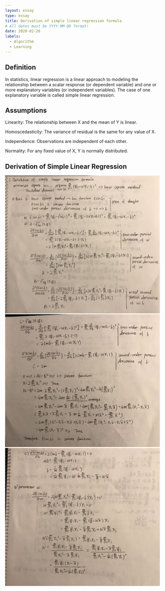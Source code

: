 ```yaml
---
layout: essay
type: essay
title: Derivation of simple linear regression formula
# All dates must be YYYY-MM-DD format!
date: 2020-02-26
labels:
  - Algorithm
  - Learning
---
```

## Definition

In statistics, linear regression is a linear approach to modeling the relationship between a scalar response (or dependent variable) and one or more explanatory variables (or independent variables). The case of one explanatory variable is called simple linear regression.

## Assumptions

Linearity: The relationship between X and the mean of Y is linear.

Homoscedasticity: The variance of residual is the same for any value of X.

Independence: Observations are independent of each other.

Normality: For any fixed value of X, Y is normally distributed.

## Derivation of Simple Linear Regression
<img class="LR" src="../images/lm1.jpg">

<img class="LR" src="../images/lm2.jpg">

<img class="LR" src="../images/lm3.jpg">
